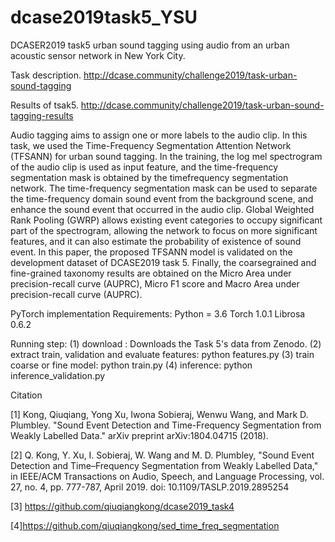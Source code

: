 # dcase2019task5_YSU
DCASER2019 task5 urban sound tagging using audio from an urban acoustic sensor network in New York City.

Task description. http://dcase.community/challenge2019/task-urban-sound-tagging

Results of tsak5. http://dcase.community/challenge2019/task-urban-sound-tagging-results

Audio tagging aims to assign one or more labels to the audio clip. In this task, we used the Time-Frequency Segmentation Attention Network (TFSANN) for urban sound tagging. In the training, the log mel spectrogram of the audio clip is used as input feature, and the time-frequency segmentation mask is obtained by the timefrequency segmentation network. The time-frequency segmentation mask can be used to separate the time-frequency domain sound event from the background scene, and enhance the sound event that occurred in the audio clip. Global Weighted Rank Pooling (GWRP) allows existing event categories to occupy significant part of the spectrogram, allowing the network to focus on more significant features, and it can also estimate the probability of existence of sound event. In this paper, the proposed TFSANN model is validated on the development dataset of DCASE2019 task 5. Finally, the coarsegrained and fine-grained taxonomy results are obtained on the Micro Area under precision-recall curve (AUPRC), Micro F1 score and Macro Area under precision-recall curve (AUPRC). 

PyTorch implementation
Requirements:
Python = 3.6
Torch 1.0.1
Librosa 0.6.2

Running step:
(1) download : Downloads the Task 5's data from Zenodo.
(2) extract train, validation and evaluate features:
    python features.py 
(3) train coarse or fine model:
    python train.py
(4) inference: 
    python inference_validation.py 


Citation

[1] Kong, Qiuqiang, Yong Xu, Iwona Sobieraj, Wenwu Wang, and Mark D. Plumbley. "Sound Event Detection and Time-Frequency Segmentation from Weakly Labelled Data." arXiv preprint arXiv:1804.04715 (2018).

[2] Q. Kong, Y. Xu, I. Sobieraj, W. Wang and M. D. Plumbley, "Sound Event Detection and Time–Frequency Segmentation from Weakly Labelled Data," in IEEE/ACM Transactions on Audio, Speech, and Language Processing, vol. 27, no. 4, pp. 777-787, April 2019.
doi: 10.1109/TASLP.2019.2895254

[3] https://github.com/qiuqiangkong/dcase2019_task4 

[4]https://github.com/qiuqiangkong/sed_time_freq_segmentation
